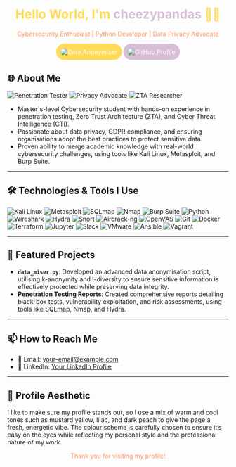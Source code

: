 <!-- Profile Header -->
<h1 align="center" style="color: #FFDB58;">Hello World, I'm <span style="color: #D8BFD8;">cheezypandas</span> 🐼🧀</h1>
<p align="center" style="color: #FF9966;">Cybersecurity Enthusiast | Python Developer | Data Privacy Advocate</p>

<!-- Cloud-Shaped Buttons -->
<p align="center">
  <a href="https://github.com/cheezypandas/data_anonymiser" style="text-decoration: none;">
    <img src="https://img.shields.io/badge/Project-Data_Anonymiser-FFDB58?style=for-the-badge&logo=python&logoColor=white" alt="Data Anonymiser" style="border-radius: 25px; padding: 10px; background-color: #FFDB58; color: white;">
  </a>
  <a href="https://github.com/cheezypandas" style="text-decoration: none;">
    <img src="https://img.shields.io/badge/GitHub-Profile-D8BFD8?style=for-the-badge&logo=github&logoColor=white" alt="GitHub Profile" style="border-radius: 25px; padding: 10px; background-color: #D8BFD8; color: white;">
  </a>
</p>

## 🌐 About Me

![Penetration Tester](https://img.shields.io/badge/⚔️_Penetration_Tester-lilac-D8BFD8?style=for-the-badge&logoColor=white&labelColor=6A5ACD)
![Privacy Advocate](https://img.shields.io/badge/🔐_Data_Privacy_Advocate-mustard-yellow-FFDB58?style=for-the-badge&logoColor=white&labelColor=9F8170)
![ZTA Researcher](https://img.shields.io/badge/🔎_ZTA_&_CTI_Researcher-dark_peach-FF9966?style=for-the-badge&logoColor=white&labelColor=9F6B53)

- Master's-level Cybersecurity student with hands-on experience in penetration testing, Zero Trust Architecture (ZTA), and Cyber Threat Intelligence (CTI).
- Passionate about data privacy, GDPR compliance, and ensuring organisations adopt the best practices to protect sensitive data.
- Proven ability to merge academic knowledge with real-world cybersecurity challenges, using tools like Kali Linux, Metasploit, and Burp Suite.

---

## 🛠️ Technologies & Tools I Use

![Kali Linux](https://img.shields.io/badge/Kali_Linux-Black?style=for-the-badge&logo=kali-linux&logoColor=white)
![Metasploit](https://img.shields.io/badge/Metasploit-DC4437?style=for-the-badge&logo=metasploit&logoColor=white)
![SQLmap](https://img.shields.io/badge/SQLmap-10D7B6?style=for-the-badge&logo=sql&logoColor=white)
![Nmap](https://img.shields.io/badge/Nmap-0085D1?style=for-the-badge&logo=nmap&logoColor=white)
![Burp Suite](https://img.shields.io/badge/Burp_Suite-6600CC?style=for-the-badge&logo=burp-suite&logoColor=white)
![Python](https://img.shields.io/badge/Python-FFD43B?style=for-the-badge&logo=python&logoColor=blue)
![Wireshark](https://img.shields.io/badge/Wireshark-1679A1?style=for-the-badge&logo=wireshark&logoColor=white)
![Hydra](https://img.shields.io/badge/THC_Hydra-005D74?style=for-the-badge&logo=hydra&logoColor=white)
![Snort](https://img.shields.io/badge/Snort-60C1F4?style=for-the-badge&logo=snort&logoColor=white)
![Aircrack-ng](https://img.shields.io/badge/Aircrack--ng-FF4A42?style=for-the-badge&logo=aircrack-ng&logoColor=white)
![OpenVAS](https://img.shields.io/badge/OpenVAS-000000?style=for-the-badge&logo=openvas&logoColor=white)
![Git](https://img.shields.io/badge/Git-F05032?style=for-the-badge&logo=git&logoColor=white)
![Docker](https://img.shields.io/badge/Docker-2496ED?style=for-the-badge&logo=docker&logoColor=white)
![Terraform](https://img.shields.io/badge/Terraform-7B42BC?style=for-the-badge&logo=terraform&logoColor=white)
![Jupyter](https://img.shields.io/badge/Jupyter-FF4F00?style=for-the-badge&logo=jupyter&logoColor=white)
![Slack](https://img.shields.io/badge/Slack-4A154B?style=for-the-badge&logo=slack&logoColor=white)
![VMware](https://img.shields.io/badge/VMware-607078?style=for-the-badge&logo=vmware&logoColor=white)
![Ansible](https://img.shields.io/badge/Ansible-EE0000?style=for-the-badge&logo=ansible&logoColor=white)
![Vagrant](https://img.shields.io/badge/Vagrant-1563FF?style=for-the-badge&logo=vagrant&logoColor=white)

---

## 💼 Featured Projects

- **`data_miser.py`**: Developed an advanced data anonymisation script, utilising k-anonymity and l-diversity to ensure sensitive information is effectively protected while preserving data integrity.
- **Penetration Testing Reports**: Created comprehensive reports detailing black-box tests, vulnerability exploitation, and risk assessments, using tools like SQLmap, Nmap, and Hydra.

---

## 📫 How to Reach Me

- 📧 Email: [your-email@example.com](mailto:your-email@example.com)
- 💬 LinkedIn: [Your LinkedIn Profile](https://www.linkedin.com/in/your-profile)

---

## 🎨 Profile Aesthetic

I like to make sure my profile stands out, so I use a mix of warm and cool tones such as mustard yellow, lilac, and dark peach to give the page a fresh, energetic vibe. The colour scheme is carefully chosen to ensure it’s easy on the eyes while reflecting my personal style and the professional nature of my work.

<!-- Footer -->
<p align="center" style="color: #FF9966;">Thank you for visiting my profile!</p>


